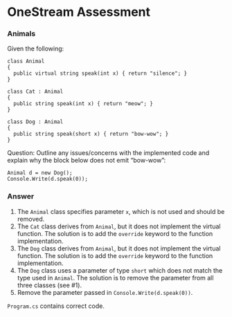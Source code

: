 # OneStream Assessment
### Animals

Given the following:

```
class Animal
{
  public virtual string speak(int x) { return "silence"; }
}

class Cat : Animal
{
  public string speak(int x) { return "meow"; }
}

class Dog : Animal
{
  public string speak(short x) { return "bow-wow"; }
}
```
Question: Outline any issues/concerns with the implemented code and explain why the block below does not emit “bow-wow”:

```
Animal d = new Dog();
Console.Write(d.speak(0));
```

### Answer
1. The ```Animal``` class specifies parameter ```x```, which is not used and should be removed.
2. The ```Cat``` class derives from ```Animal```, but it does not implement the virtual function. The solution is to add the ```override``` keyword to the function implementation.
3. The ```Dog``` class derives from ```Animal```, but it does not implement the virtual function. The solution is to add the ```override``` keyword to the function implementation.
4. The ```Dog``` class uses a parameter of type ```short``` which does not match the type used in ```Animal```. The solution is to remove the parameter from all three classes (see #1).
5. Remove the parameter passed in ```Console.Write(d.speak(0))```.

```Program.cs``` contains correct code.
